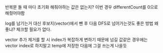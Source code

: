 반복문 돌 때 마다 초기화 해줘야하는 값은 없는지?
이번 경우 differentCount를 0으로 해줬어야함

log를 남기는거 대신 후보지(vector)에서 뺀 후 다음 DFS로 넘어가는것도 좋은 방법
왜 좋냐? 체크할 필요가 없다.

vector 추가 제거를 할 시 index가 복잡하게 변하기 때문에 넘길 값같은 경우에는 vector index로 하지말고 temp에 저장한 다음에 그걸 쓰는게 나을듯
